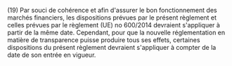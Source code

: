(19) Par souci de cohérence et afin d'assurer le bon fonctionnement des marchés financiers, les dispositions prévues par le présent règlement et celles prévues par le règlement (UE) no 600/2014 devraient s'appliquer à partir de la même date. Cependant, pour que la nouvelle réglementation en matière de transparence puisse produire tous ses effets, certaines dispositions du présent règlement devraient s'appliquer à compter de la date de son entrée en vigueur.